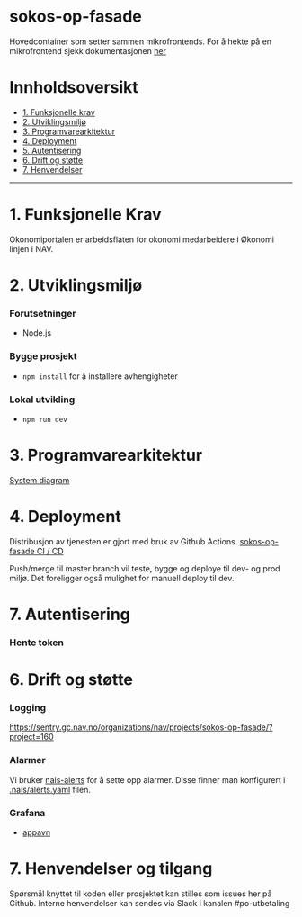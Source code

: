 # sokos-op-fasade

Hovedcontainer som setter sammen mikrofrontends.
For å hekte på en mikrofrontend sjekk dokumentasjonen [her](dokumentasjon/mikrofrontend.md)

# Innholdsoversikt

- [1. Funksjonelle krav](#1-funksjonelle-krav)
- [2. Utviklingsmiljø](#2-utviklingsmiljø)
- [3. Programvarearkitektur](#3-programvarearkitektur)
- [4. Deployment](#4-deployment)
- [5. Autentisering](#5-autentisering)
- [6. Drift og støtte](#6-drift-og-støtte)
- [7. Henvendelser](#7-henvendelser)

---

# 1. Funksjonelle Krav

Okonomiportalen er arbeidsflaten for okonomi medarbeidere i Økonomi linjen i NAV.

# 2. Utviklingsmiljø

### Forutsetninger

- Node.js

### Bygge prosjekt

- `npm install` for å installere avhengigheter

### Lokal utvikling

- `npm run dev`

# 3. Programvarearkitektur

[System diagram](dokumentasjon/system-diagram.md)

# 4. Deployment

Distribusjon av tjenesten er gjort med bruk av Github Actions.
[sokos-op-fasade CI / CD](https://github.com/navikt/sokos-op-fasade/actions)

Push/merge til master branch vil teste, bygge og deploye til dev- og prod miljø.
Det foreligger også mulighet for manuell deploy til dev.

# 7. Autentisering

### Hente token

# 6. Drift og støtte

### Logging

https://sentry.gc.nav.no/organizations/nav/projects/sokos-op-fasade/?project=160

### Alarmer

Vi bruker [nais-alerts](https://doc.nais.io/observability/alerts) for å sette opp alarmer. Disse finner man konfigurert i [.nais/alerts.yaml](.nais/alerts-dev.yaml) filen.

### Grafana

- [appavn](url)

# 7. Henvendelser og tilgang

Spørsmål knyttet til koden eller prosjektet kan stilles som issues her på Github.
Interne henvendelser kan sendes via Slack i kanalen #po-utbetaling
